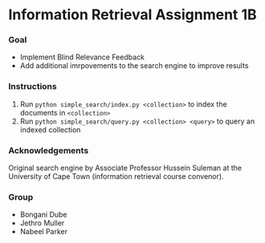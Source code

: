 # Information Retrieval Assignment 1B

### Goal
* Implement Blind Relevance Feedback
* Add additional imrpovements to the search engine to improve results

### Instructions

1. Run `python simple_search/index.py <collection>` to index the
documents in `<collection>`
2. Run `python simple_search/query.py <collection> <query>` to query an
indexed collection

### Acknowledgements
Original search engine by Associate Professor Hussein Suleman at the
University of Cape Town (information retrieval course convenor).

### Group
* Bongani Dube
* Jethro Muller
* Nabeel Parker
